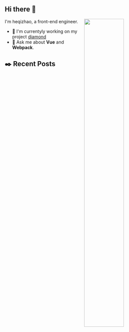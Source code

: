 ## Hi there 👋

[<img align="right" width="50%" src="https://github-readme-stats.vercel.app/api?username=heqizhao">](https://metrics.lecoq.io/ouuan?template=classic)

I'm heqizhao, a front-end engineer.

<!--
Here are some ideas to get you started:
- 🔭 I’m currently working on ...
- 🌱 I’m currently learning ...
- 👯 I’m looking to collaborate on ...
- 🤔 I’m looking for help with ...
- 💬 Ask me about ...
- 📫 How to reach me: ...
- 😄 Pronouns: ...
- ⚡ Fun fact: ...
-->

- 🔭 I'm currentyly working on my project [diamond](https://github.com/hetchzhao/diamond)
- 💬 Ask me about **Vue** and **Webpack**.

## ✒️ Recent Posts
